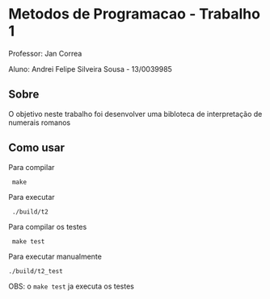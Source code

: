 # Metodos de Programacao - Trabalho 1
Professor: Jan Correa

Aluno: Andrei Felipe Silveira Sousa - 13/0039985

## Sobre

O objetivo neste trabalho foi desenvolver uma bibloteca de interpretação de
numerais romanos


## Como usar


Para compilar
```
 make
```

Para executar
```
 ./build/t2
```


Para compilar os testes
```
 make test
```

Para executar manualmente
```
./build/t2_test
```
OBS: o `make test` ja executa os testes
